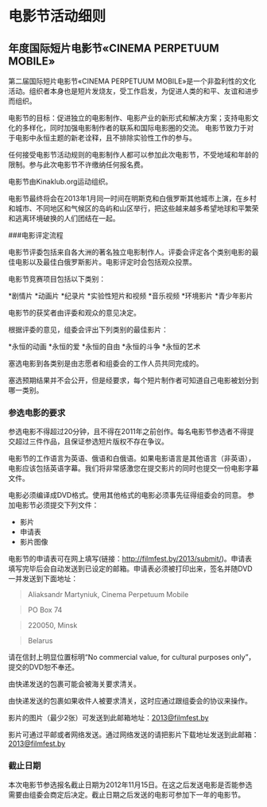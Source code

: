 电影节活动细则
==============
年度国际短片电影节«CINEMA PERPETUUM MOBILE»
---------------------------------------

第二届国际短片电影节«CINEMA PERPETUUM MOBILE»是一个非盈利性的文化活动。组织者本身也是短片发烧友，受工作启发，为促进人类的和平、友谊和进步而组织。

电影节的目标：促进独立的电影制作、电影产业的新形式和解决方案；支持电影文化的多样化，同时加强电影制作者的联系和国际电影圈的交流。
电影节致力于对于电影中永恒主题的新老诠释，且不排除实验性工作的参与。

任何接受电影节活动规则的电影制作人都可以参加此次电影节，不受地域和年龄的限制。参与此次电影节不许缴纳任何报名费。

电影节由Kinaklub.org运动组织。

电影节最终将会在2013年1月同一时间在明斯克和白俄罗斯其他城市上演，在乡村和城市、不同地区和气候区的岛屿和山区举行，把这些越来越多希望地球和平繁荣和逃离环境破换的人们团结在一起。

###电影评定流程

电影节评委包括来自各大洲的著名独立电影制作人。评委会评定各个类别电影的最佳电影以及最佳白俄罗斯影片。电影评定时会包括观众投票。

电影节竞赛项目包括以下类别：

*剧情片
*动画片
*纪录片
*实验性短片和视频
*音乐视频
*环境影片
*青少年影片

电影节的获奖者由评委和观众的意见决定。

根据评委的意见，组委会评出下列类别的最佳影片：

*永恒的动画
*永恒的爱
*永恒的自由
*永恒的斗争
*永恒的艺术

塞选电影到各类别是由志愿者和组委会的工作人员共同完成的。

塞选预期结果并不会公开，但是经要求，每个短片制作者可知道自己电影被划分到哪一类别。

### 参选电影的要求

参选电影不得超过20分钟，且不得在2011年之前创作。每名电影节参选者不得提交超过三件作品，且保证参选短片版权不存在争议。

电影节的工作语言为英语、俄语和白俄语。如果电影语言是其他语言（非英语），电影应该包括英语字幕。我们将非常感激您在提交影片的同时也提交一份电影字幕文件。

电影必须编译成DVD格式。使用其他格式的电影必须事先征得组委会的同意。
参加电影节必须提交下列文件：

* 影片
* 申请表
* 影片图像

电影节的申请表可在网上填写(链接：http://filmfest.by/2013/submit/)。申请表填写完毕后会自动发送到已设定的邮箱。申请表必须被打印出来，签名并随DVD一并发送到下面地址：

>Aliaksandr Martyniuk, Cinema Perpetuum Mobile

>PO Box 74

>220050, Minsk

>Belarus 

请在信封上明显位置标明“No commercial value, for cultural purposes only”，提交的DVD恕不奉还。

由快递发送的包裹可能会被海关要求清关。

由快递发送的包裹如果收件人被要求清关，这时应通过跟组委会的协议来操作。

影片的图片（最少2张）可发送到此邮箱地址：2013@filmfest.by

影片可通过平邮或者网络发送。通过网络发送的请把影片下载地址发送到此邮箱：2013@filmfest.by


### 截止日期

本次电影节参选报名截止日期为2012年11月15日。在这之后发送电影是否能参选需要由组委会商定后决定。截止日期之后发送的电影可参加下一年的电影节。
